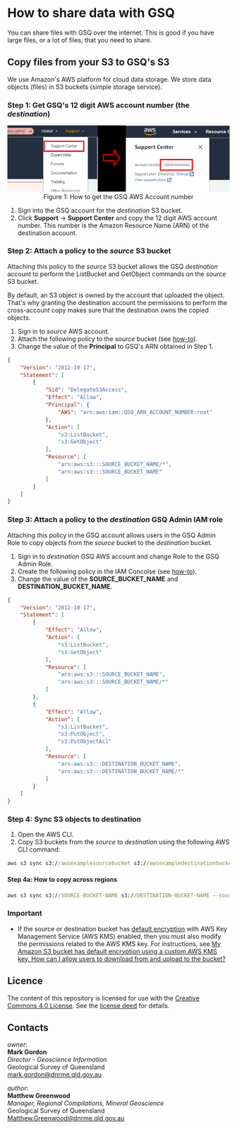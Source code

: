 # How to share data with GSQ

You can share files with GSQ over the internet. This is good if you have large files, or a lot of files, that you need to share.  

## Copy files from your S3 to GSQ's S3

We use Amazon's AWS platform for cloud data storage. We store data objects (files) in S3 buckets (simple storage service).

### Step 1: Get GSQ's 12 digit AWS account number (the *destination*)

<p align="center">
<img src="model/get-acct-num.png" width="700px"><br>
Figure 1: How to get the GSQ AWS Account number</p>

1. Sign into the GSQ account for the *destination* S3 bucket.
1. Click **Support** -> **Support Center** and copy the 12 digit AWS account number. This number is the Amazon Resource Name (ARN) of the destination account.

### Step 2: Attach a policy to the *source* S3 bucket

Attaching this policy to the *source* S3 bucket allows the GSQ *destination* account to perform the ListBucket and GetObject commands on the *source* S3 bucket.  

By default, an S3 object is owned by the account that uploaded the object. That's why granting the destination account the permissions to perform the cross-account copy makes sure that the destination owns the copied objects.  

1. Sign in to *source* AWS account.  
2. Attach the following policy to the *source* bucket (see [how-to](https://docs.aws.amazon.com/AmazonS3/latest/dev/example-bucket-policies.html)).  
3. Change the value of the **Principal** to GSQ's ARN obtained in Step 1.

```json
{
    "Version": "2012-10-17",
    "Statement": [
        {
            "Sid": "DelegateS3Access",
            "Effect": "Allow",
            "Principal": {
                "AWS": "arn:aws:iam::QSQ_ARN_ACCOUNT_NUMBER:root"
            },
            "Action": [
                "s3:ListBucket",
                "s3:GetObject"
            ],
            "Resource": [
                "arn:aws:s3:::SOURCE_BUCKET_NAME/*",
                "arn:aws:s3:::SOURCE_BUCKET_NAME"
            ]
        }
    ]
}
```

### Step 3: Attach a policy to the *destination* GSQ Admin IAM role

Attaching this policy in the GSQ account allows users in the GSQ Admin Role to copy objects from the *source* bucket to the *destination* bucket.  

1. Sign in to *destination* GSQ AWS account and change Role to the GSQ Admin Role.  
2. Create the following policy in the IAM Concolse (see [how-to](https://docs.aws.amazon.com/IAM/latest/UserGuide/access_policies_create-console.html)).  
3. Change the value of the **SOURCE_BUCKET_NAME** and **DESTINATION_BUCKET_NAME**.

```json
{
    "Version": "2012-10-17",
    "Statement": [
        {
            "Effect": "Allow",
            "Action": [
                "s3:ListBucket",
                "s3:GetObject"
            ],
            "Resource": [
                "arn:aws:s3:::SOURCE_BUCKET_NAME",
                "arn:aws:s3:::SOURCE_BUCKET_NAME/*"
            ]
        },
        {
            "Effect": "Allow",
            "Action": [
                "s3:ListBucket",
                "s3:PutObject",
                "s3:PutObjectAcl"
            ],
            "Resource": [
                "arn:aws:s3:::DESTINATION_BUCKET_NAME",
                "arn:aws:s3:::DESTINATION_BUCKET_NAME/*"
            ]
        }
    ]
}
```

### Step 4:  Sync S3 objects to destination

1. Open the AWS CLI.  
2. Copy S3 buckets from the *source* to *destination* using the following AWS CLI command:

```cmd
aws s3 sync s3://awsexamplesourcebucket s3://awsexampledestinationbucket
```

#### Step 4a: How to copy across regions

```cmd
aws s3 sync s3://SOURCE-BUCKET-NAME s3://DESTINATION-BUCKET-NAME --source-region SOURCE-REGION-NAME --region DESTINATION-REGION-NAME
```

### Important

* If the source or destination bucket has [default encryption](https://docs.aws.amazon.com/AmazonS3/latest/dev/bucket-encryption.html) with AWS Key Management Service (AWS KMS) enabled, then you must also modify the permissions related to the AWS KMS key. For instructions, see [My Amazon S3 bucket has default encryption using a custom AWS KMS key. How can I allow users to download from and upload to the bucket?](https://aws.amazon.com/premiumsupport/knowledge-center/s3-bucket-access-default-encryption/)  

## Licence

The content of this repository is licensed for use with the [Creative Commons 4.0 License](https://creativecommons.org/licenses/by/4.0/). See the [license deed](LICENSE) for details.


## Contacts 
*owner*:  
**Mark Gordon**  
*Director - Geoscience Information*  
Geological Survey of Queensland  
<mark.gordon@dnrme.qld.gov.au>  

*author*:  
**Matthew Greenwood**  
*Manager, Regional Compilations, Mineral Geoscience*  
Geological Survey of Queensland  
<Matthew.Greenwood@dnrme.qld.gov.au>

